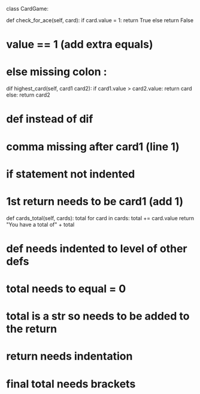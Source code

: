 class CardGame:

  def check_for_ace(self, card):
    if card.value = 1:
      return True
    else
      return False

# value == 1 (add extra equals)
# else missing colon :

  dif highest_card(self, card1 card2):
  if card1.value > card2.value:
    return card
  else:
    return card2
  
# def instead of dif
# comma missing after card1 (line 1)
# if statement not indented
# 1st return needs to be card1 (add 1)

def cards_total(self, cards):
  total
  for card in cards:
    total += card.value
    return "You have a total of" + total

# def needs indented to level of other defs
# total needs to equal = 0
# total is a str so needs to be added to the return
# return needs indentation
# final total needs brackets